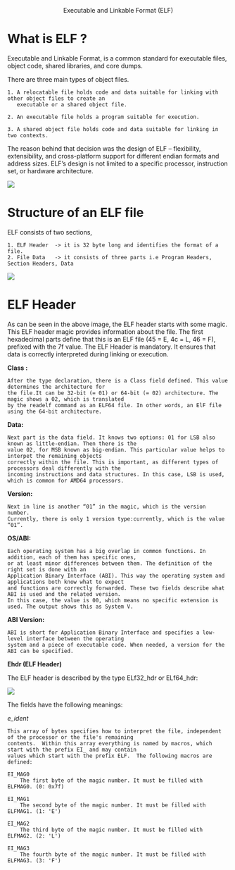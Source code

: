 <center> Executable and Linkable Format (ELF) </center>


<h1> What is ELF ? </h1>

Executable and Linkable Format, is a common standard for executable files, object code, shared libraries, and core
dumps.

There are three main types of object files.
	
	1. A relocatable file holds code and data suitable for linking with other object files to create an 
	   executable or a shared object file.

	2. An executable file holds a program suitable for execution.

	3. A shared object file holds code and data suitable for linking in two contexts.

The reason behind that decision was the design of ELF – flexibility, extensibility, and cross-platform support for
different endian formats and address sizes. ELF’s design is not limited to a specific processor, instruction set, or
hardware architecture.

<img src="https://www.conradk.com/content/images/2018/06/man-elf-1.png">

<h1> Structure of an ELF file </h1>

ELF consists of two sections,

	1. ELF Header  -> it is 32 byte long and identifies the format of a file.
	2. File Data   -> it consists of three parts i.e Program Headers, Section Headers, Data

<img src = "https://assets.linux-audit.com/wp-content/uploads/2015/08/elf-header-linux-binary.png">

<h1> ELF Header </h1>

As can be seen in the above image, the ELF header starts with some magic. This ELF header magic provides information
about the file. The first hexadecimal parts define that this is an ELF file (45 = E, 4c = L, 46 = F), prefixed with 
the 7f value.
The ELF Header is mandatory. It ensures that data is correctly interpreted during linking or execution. 

<b> Class : </b>

	After the type declaration, there is a Class field defined. This value determines the architecture for
	the file.It can be 32-bit (= 01) or 64-bit (= 02) architecture. The magic shows a 02, which is translated
	by the readelf command as an ELF64 file. In other words, an ElF file using the 64-bit architecture.

<b> Data: </b>
	
	Next part is the data field. It knows two options: 01 for LSB also known as little-endian. Then there is the
	value 02, for MSB known as big-endian. This particular value helps to interpet the remaining objects
	correctly within the file. This is important, as different types of processors deal differently with the 
	incoming instructions and data structures. In this case, LSB is used, which is common for AMD64 processors.

<b> Version: </b>

	Next in line is another “01” in the magic, which is the version number.
	Currently, there is only 1 version type:currently, which is the value “01”.

<b> OS/ABI: </b>

	Each operating system has a big overlap in common functions. In addition, each of them has specific ones,
	or at least minor differences between them. The definition of the right set is done with an
	Application Binary Interface (ABI). This way the operating system and applications both know what to expect
	and functions are correctly forwarded. These two fields describe what ABI is used and the related version.
	In this case, the value is 00, which means no specific extension is used. The output shows this as System V.

<b> ABI Version: </b>

	ABI is short for Application Binary Interface and specifies a low-level interface between the operating
	system and a piece of executable code. When needed, a version for the ABI can be specified.

<b> Ehdr (ELF Header) </b>

The ELF header is described by the type ELf32_hdr or ELf64_hdr:

<img src = "https://hydrasky.com/wp-content/uploads/2018/10/Capture03102.png"> 

The fields have the following meanings:

<i> e_ident </i>

	This array of bytes specifies how to interpret the file, independent of the processor or the file's remaining
	contents.  Within this array everything is named by macros, which start with the prefix EI_ and may contain
	values which start with the prefix ELF.  The following macros are defined:

	EI_MAG0
		The first byte of the magic number. It must be filled with ELFMAG0. (0: 0x7f)

	EI_MAG1
		The second byte of the magic number. It must be filled with ELFMAG1. (1: 'E')
	
	EI_MAG2
		The third byte of the magic number. It must be filled with ELFMAG2. (2: 'L')

	EI_MAG3
		The fourth byte of the magic number. It must be filled with ELFMAG3. (3: 'F') 

